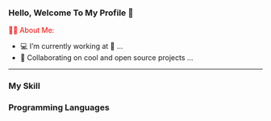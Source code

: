 
 ### Hello, Welcome To My Profile 👋

<div>
     <div>
         <p class='about-text'>🧑‍💼 About Me:</p>
     <ul>
        <li>💻 I’m currently working at 👀 ...</li>
        <li>👯 Collaborating on cool and open source projects ...</li>
     </ul>
     </div>
</div>

<hr/>
  <div>
  <h3>My Skill</h3>
     <div>
     <h3>Programming Languages</h3>
     </div>
     
  </div>



<style>
    .about-text {
        color: red !important
    }
</style>